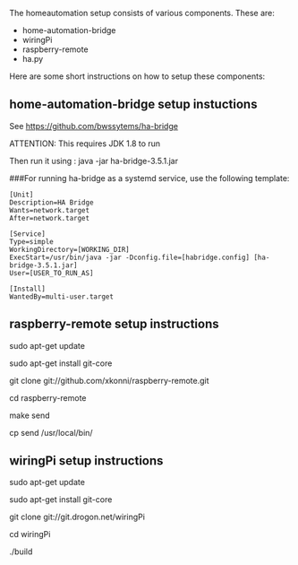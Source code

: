 The homeautomation setup consists of various components.
These are:

* home-automation-bridge
* wiringPi
* raspberry-remote
* ha.py


Here are some short instructions on how to setup these components:

## home-automation-bridge setup instuctions
See https://github.com/bwssytems/ha-bridge

ATTENTION: This requires JDK 1.8 to run

Then run it using : java -jar ha-bridge-3.5.1.jar


###For running ha-bridge as a systemd service, use the following template:

```
[Unit]
Description=HA Bridge
Wants=network.target
After=network.target

[Service]
Type=simple
WorkingDirectory=[WORKING_DIR]
ExecStart=/usr/bin/java -jar -Dconfig.file=[habridge.config] [ha-bridge-3.5.1.jar]
User=[USER_TO_RUN_AS]

[Install]
WantedBy=multi-user.target
```


## raspberry-remote setup instructions

sudo apt-get update

sudo apt-get install git-core

git clone git://github.com/xkonni/raspberry-remote.git

cd raspberry-remote

make send

cp send /usr/local/bin/



## wiringPi setup instructions

sudo apt-get update

sudo apt-get install git-core

git clone git://git.drogon.net/wiringPi

cd wiringPi

./build
